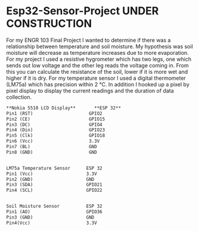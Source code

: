 # Esp32-Sensor-Project UNDER CONSTRUCTION
For my ENGR 103 Final Project I wanted to determine if there was a relationship between temperature and soil moisture. My hypothesis was soil moisture will decrease as temperature increases due to more evaporation. For my project I used a resistive hygrometer which has two legs, one which sends out low voltage and the other leg reads the voltage coming in. From this you can calculate the resistance of the soil, lower if it is more wet and higher if it is dry. For my temperature sensor I used a digital thermometer (LM75a) which has precision within 2 °C. In addition I hooked up a pixel by pixel display to display the current readings and the duration of data collection.


```markdown
**Nokia 5510 LCD Display**       **ESP 32**
Pin1 (RST)                     GPIO2
Pin2 (CE)                      GPIO15
Pin3 (DC)                      GPIO4
Pin4 (Din)                     GPIO23
Pin5 (Clk)                     GPIO18
Pin6 (Vcc)                     3.3V
Pin7 (BL)                      GND
Pin8 (GND)                     GND


LM75a Temperature Sensor      ESP 32
Pin1 (Vcc)                    3.3V
Pin2 (GND)                    GND
Pin3 (SDA)                    GPIO21
Pin4 (SCL)                    GPIO22


Soil Moisture Sensor          ESP 32
Pin1 (AO)                     GPIO36
Pin3 (GND)                    GND
Pin4(Vcc)                     3.3V
```



